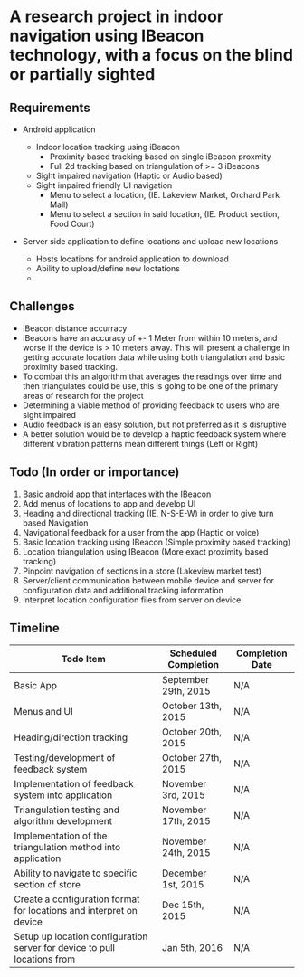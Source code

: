 # A research project in indoor navigation using IBeacon technology, with a focus on the blind or partially sighted

## Requirements

* Android application
  * Indoor location tracking using iBeacon 
    * Proximity based tracking based on single iBeacon proxmity
    * Full 2d tracking based on triangulation of >= 3 iBeacons
  * Sight impaired navigation (Haptic or Audio based)
  * Sight impaired friendly UI navigation 
    * Menu to select a location, (IE. Lakeview Market, Orchard Park Mall)
    * Menu to select a section in said location, (IE. Product section, Food Court)
  
* Server side application to define locations and upload new locations 
  * Hosts locations for android application to download
  * Ability to upload/define new loctations 
  * 

## Challenges

* iBeacon distance accurracy
 * iBeacons have an accuracy of +- 1 Meter from within 10 meters, and worse if the device is > 10 meters away. This will present a challenge in getting accurate location data while using both triangulation and basic proximity based tracking.
 * To combat this an algorithm that averages the readings over time and then triangulates could be use, this is going to be one of the primary areas of research for the project
* Determining a viable method of providing feedback to users who are sight impaired
 * Audio feedback is an easy solution, but not preferred as it is disruptive
 * A better solution would be to develop a haptic feedback system where different vibration patterns mean different things (Left or Right)

## Todo (In order or importance)

1. Basic android app that interfaces with the IBeacon
2. Add menus of locations to app and develop UI
3. Heading and directional tracking (IE, N-S-E-W) in order to give turn based Navigation
4. Navigational feedback for a user from the app (Haptic or voice)
5. Basic location tracking using IBeacon (Simple proximity based tracking)
6. Location triangulation using IBeacon (More exact proximity based tracking)
7. Pinpoint navigation of sections in a store (Lakeview market test)
8. Server/client communication between mobile device and server for configuration data and additional tracking information
9. Interpret location configuration files from server on device


## Timeline

Todo Item | Scheduled Completion | Completion Date
--------- | -------------------- | ---------------
Basic App | September 29th, 2015 | N/A
Menus and UI    | October 13th, 2015 | N/A
Heading/direction tracking | October 20th, 2015 | N/A
Testing/development of feedback system | October 27th, 2015 | N/A
Implementation of feedback system into application | November 3rd, 2015 | N/A
Triangulation testing and algorithm development | November 17th, 2015 | N/A
Implementation of the triangulation method into application | November 24th, 2015 | N/A
Ability to navigate to specific section of store | December 1st, 2015 | N/A
Create a configuration format for locations and interpret on device | Dec 15th, 2015 | N/A
Setup up location configuration server for device to pull locations from | Jan 5th, 2016| N/A


